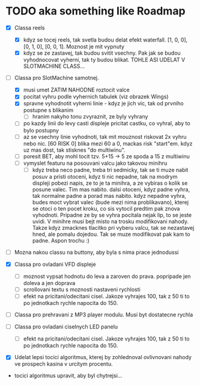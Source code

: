 # TODO aka something like Roadmap

- [x] Classa reels
    - [x] kdyz se tocej reels, tak svetla budou delat efekt waterfall. [1, 0, 0], [0, 1, 0], [0, 0, 1]. Moznost je mit vypnuty
    - [x] kdyz se ze zastavej, tak budou svitit vsechny. Pak jak se budou vyhodnocovat vyherni, tak ty budou blikat. TOHLE ASI UDELAT V SLOTMACHINE CLASS...

- [ ] Classa pro SlotMachine samotnej.
    - [x] musi umet ZATIM NAHODNE roztocit valce
    - [x] pocitat vyhru podle vyhernich tabulek (viz obrazek Wings)
    - [x] spravne vyhodnotit vyherni linie - kdyz je jich vic, tak od prvniho postupne s blikanim
        - [ ] hranim nakyho tonu zvyraznit, ze byly vyhrany
    - [ ] po kazdy linii do levy casti displeje pricitat castku, co vyhral, aby to bylo postupny
    - [ ] az se vsechny linie vyhodnoti, tak mit mouznost riskovat 2x vyhru nebo nic. [60     RISK    0] blika mezi 60 a 0, mackas risk "start"em. kdyz uz mas dost, tak stisknes "do multiwinu".
    - [ ] poresit BET, aby mohl tocit tzv. 5+15 -> 5 ze spoda a 15 z multiwinu
    - [ ] vymyslet featuru na posouvani valcu jako takovou minihru
        - [ ] kdyz treba neco padne, treba tri sedmicky, tak se ti muze nabit posuv a pristi otoceni, kdyz ti nic nepadne, tak na modrym displeji pobezi napis, ze to je ta minihra, a ze vybiras o kolik se posune valec. Tim mas nabito. dalsi otoceni, kdyz padne vyhra, tak normalne padne a porad mas nabito. kdyz nepadne vyhra, budes moct vybrat valec (bude mezi nima problikavano), kterej se otoci o ten pocet kroku, co sis vytocil predtim pak znova vyhodnoti. Pripadne ze by se vyhra pocitala nejak lip, to se jeste uvidi. V minihre musi bejt misto na trosku modifikovani nahody. Takze kdyz zmacknes tlacitko pri vyberu valcu, tak se nezastavej hned, ale pomalu dojedou. Tak se muze modifikovat pak kam to padne. Aspon trochu :)

- [ ] Mozna nakou classu na buttony, aby byla s nima prace jednodussi

- [x] Classa pro ovladani VFD displeje
    - [ ] moznost vypsat hodnotu do leva a zaroven do prava. popripade jen doleva a jen doprava
    - [ ] scrollovani textu s moznosti nastaveni rychlosti
    - [ ] efekt na pricitani/odecitani cisel. Jakoze vyhrajes 100, tak z 50 ti to po jednotkach rychle napocita do 150.

- [ ] Classa pro prehravani z MP3 player modulu. Musi byt dostatecne rychla
- [ ] Classa pro ovladani ciselnych LED panelu
    - [ ] efekt na pricitani/odecitani cisel. Jakoze vyhrajes 100, tak z 50 ti to po jednotkach rychle napocita do 150.

- [x] Udelat lepsi tocici algoritmus, kterej by zohlednoval ovlivnovani nahody ve prospech kasina v urcitym procentu.
- tocici algoritmus upravit, aby byl chytrejsi...